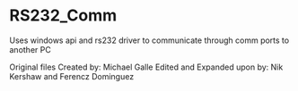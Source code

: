 # RS232_Comm
Uses windows api and rs232 driver to communicate through comm ports to another PC

Original files Created by: Michael Galle
Edited and Expanded upon by: Nik Kershaw and Ferencz Dominguez
